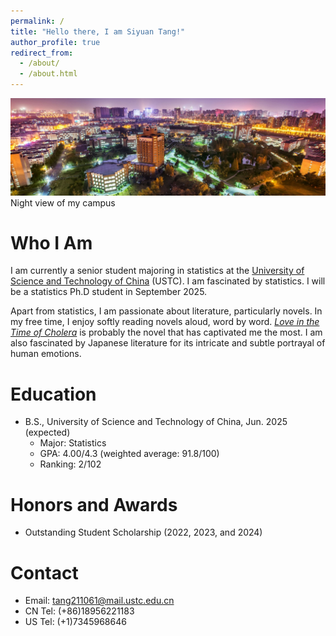 ```yaml
---
permalink: /
title: "Hello there, I am Siyuan Tang!"
author_profile: true
redirect_from: 
  - /about/
  - /about.html
---
```


![USTC night view.](/images/en.ustc.edu.cn.jpeg)
Night view of my campus

Who I Am
======
I am currently a senior student majoring in statistics at the <a href="https://en.ustc.edu.cn/" target="_blank">University of Science and Technology of China</a> (USTC). I am fascinated by statistics. I will be a statistics Ph.D student in September 2025.

Apart from statistics, I am passionate about literature, particularly novels. In my free time, I enjoy softly reading novels aloud, word by word. [*Love in the Time of Cholera*](https://en.wikipedia.org/wiki/Love_in_the_Time_of_Cholera) is probably the novel that has captivated me the most. I am also fascinated by Japanese literature for its intricate and subtle portrayal of human emotions.

Education
======
* B.S., University of Science and Technology of China, Jun. 2025 (expected)
  *  Major: Statistics
  *  GPA: 4.00/4.3 (weighted average: 91.8/100)
  *  Ranking: 2/102

Honors and Awards
======
* Outstanding Student Scholarship (2022, 2023, and 2024)

Contact
======
* Email: tang211061@mail.ustc.edu.cn
* CN Tel: (+86)18956221183
* US Tel: (+1)7345968646
